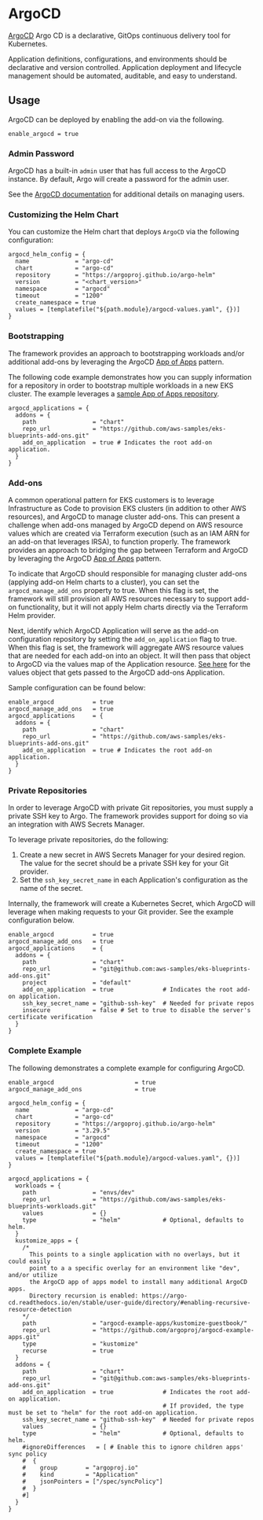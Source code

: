 # ArgoCD

[ArgoCD](https://argo-cd.readthedocs.io/en/stable/) Argo CD is a declarative, GitOps continuous delivery tool for Kubernetes.

Application definitions, configurations, and environments should be declarative and version controlled. Application deployment and lifecycle management should be automated, auditable, and easy to understand.

## Usage

ArgoCD can be deployed by enabling the add-on via the following.

```hcl
enable_argocd = true
```

### Admin Password

ArgoCD has a built-in `admin` user that has full access to the ArgoCD instance. By default, Argo will create a password for the admin user.

See the [ArgoCD documentation](https://argo-cd.readthedocs.io/en/stable/operator-manual/user-management/) for additional details on managing users.

### Customizing the Helm Chart

You can customize the Helm chart that deploys `ArgoCD` via the following configuration:

```hcl
argocd_helm_config = {
  name             = "argo-cd"
  chart            = "argo-cd"
  repository       = "https://argoproj.github.io/argo-helm"
  version          = "<chart_version>"
  namespace        = "argocd"
  timeout          = "1200"
  create_namespace = true
  values = [templatefile("${path.module}/argocd-values.yaml", {})]
}
```

### Bootstrapping

The framework provides an approach to bootstrapping workloads and/or additional add-ons by leveraging the ArgoCD [App of Apps](https://argo-cd.readthedocs.io/en/stable/operator-manual/cluster-bootstrapping/) pattern.

The following code example demonstrates how you can supply information for a repository in order to bootstrap multiple workloads in a new EKS cluster. The example leverages a [sample App of Apps repository](https://github.com/aws-samples/eks-blueprints-workloads.git).

```hcl
argocd_applications = {
  addons = {
    path                = "chart"
    repo_url            = "https://github.com/aws-samples/eks-blueprints-add-ons.git"
    add_on_application  = true # Indicates the root add-on application.
  }
}
```

### Add-ons

A common operational pattern for EKS customers is to leverage Infrastructure as Code to provision EKS clusters (in addition to other AWS resources), and ArgoCD to manage cluster add-ons. This can present a challenge when add-ons managed by ArgoCD depend on AWS resource values which are created via Terraform execution (such as an IAM ARN for an add-on that leverages IRSA), to function properly. The framework provides an approach to bridging the gap between Terraform and ArgoCD by leveraging the ArgoCD [App of Apps](https://argo-cd.readthedocs.io/en/stable/operator-manual/cluster-bootstrapping/) pattern.

To indicate that ArgoCD should responsible for managing cluster add-ons (applying add-on Helm charts to a cluster), you can set the `argocd_manage_add_ons` property to true. When this flag is set, the framework will still provision all AWS resources necessary to support add-on functionality, but it will not apply Helm charts directly via the Terraform Helm provider.

Next, identify which ArgoCD Application will serve as the add-on configuration repository by setting the `add_on_application` flag to true. When this flag is set, the framework will aggregate AWS resource values that are needed for each add-on into an object. It will then pass that object to ArgoCD via the values map of the Application resource. [See here](https://github.com/aws-ia/terraform-aws-eks-blueprints/blob/main/modules/kubernetes-addons/locals.tf#L4) for the values object that gets passed to the ArgoCD add-ons Application.

Sample configuration can be found below:

```hcl
enable_argocd           = true
argocd_manage_add_ons   = true
argocd_applications     = {
  addons = {
    path                = "chart"
    repo_url            = "https://github.com/aws-samples/eks-blueprints-add-ons.git"
    add_on_application  = true # Indicates the root add-on application.
  }
}
```

### Private Repositories

In order to leverage ArgoCD with private Git repositories, you must supply a private SSH key to Argo. The framework provides support for doing so via an integration with AWS Secrets Manager.

To leverage private repositories, do the following:

1. Create a new secret in AWS Secrets Manager for your desired region. The value for the secret should be a private SSH key for your Git provider.
2. Set the `ssh_key_secret_name` in each Application's configuration as the name of the secret.

Internally, the framework will create a Kubernetes Secret, which ArgoCD will leverage when making requests to your Git provider. See the example configuration below.

```hcl
enable_argocd           = true
argocd_manage_add_ons   = true
argocd_applications     = {
  addons = {
    path                = "chart"
    repo_url            = "git@github.com:aws-samples/eks-blueprints-add-ons.git"
    project             = "default"
    add_on_application  = true              # Indicates the root add-on application.
    ssh_key_secret_name = "github-ssh-key"  # Needed for private repos
    insecure            = false # Set to true to disable the server's certificate verification
  }
}
```

### Complete Example

The following demonstrates a complete example for configuring ArgoCD.

```hcl
enable_argocd                       = true
argocd_manage_add_ons               = true

argocd_helm_config = {
  name             = "argo-cd"
  chart            = "argo-cd"
  repository       = "https://argoproj.github.io/argo-helm"
  version          = "3.29.5"
  namespace        = "argocd"
  timeout          = "1200"
  create_namespace = true
  values = [templatefile("${path.module}/argocd-values.yaml", {})]
}

argocd_applications = {
  workloads = {
    path                = "envs/dev"
    repo_url            = "https://github.com/aws-samples/eks-blueprints-workloads.git"
    values              = {}
    type                = "helm"            # Optional, defaults to helm.
  }
  kustomize_apps = {
    /*
      This points to a single application with no overlays, but it could easily
      point to a a specific overlay for an environment like "dev", and/or utilize
      the ArgoCD app of apps model to install many additional ArgoCD apps.
      Directory recursion is enabled: https://argo-cd.readthedocs.io/en/stable/user-guide/directory/#enabling-recursive-resource-detection
    */
    path                = "argocd-example-apps/kustomize-guestbook/"
    repo_url            = "https://github.com/argoproj/argocd-example-apps.git"
    type                = "kustomize"
    recurse             = true
  }
  addons = {
    path                = "chart"
    repo_url            = "git@github.com:aws-samples/eks-blueprints-add-ons.git"
    add_on_application  = true              # Indicates the root add-on application.
                                            # If provided, the type must be set to "helm" for the root add-on application.
    ssh_key_secret_name = "github-ssh-key"  # Needed for private repos
    values              = {}
    type                = "helm"            # Optional, defaults to helm.
    #ignoreDifferences   = [ # Enable this to ignore children apps' sync policy
    #  {
    #    group        = "argoproj.io"
    #    kind         = "Application"
    #    jsonPointers = ["/spec/syncPolicy"]
    #  }
    #]
  }
}
```
